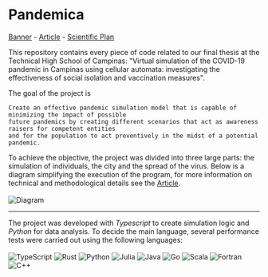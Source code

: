 # Pandemica
[Banner](https://github.com/obielwb/pandemica/files/13313544/banner.pdf) - 
[Article](https://github.com/obielwb/pandemica/files/13313578/article.pdf) - 
[Scientific Plan](https://github.com/obielwb/pandemica/files/13313610/scientific-plan.pdf)

This repository contains every piece of code related to our final thesis at the Technical High School of Campinas: "Virtual simulation of the COVID-19 pandemic in Campinas using cellular automata: investigating the effectiveness of social isolation and vaccination measures".

The goal of the project is
```
Create an effective pandemic simulation model that is capable of minimizing the impact of possible
future pandemics by creating different scenarios that act as awareness raisers for competent entities
and for the population to act preventively in the midst of a potential pandemic.
```

To achieve the objective, the project was divided into three large parts: the simulation of individuals, the city and the spread of the virus. Below is a diagram simplifying the execution of the program, for more information on technical and methodological details see the [Article](https://github.com/obielwb/pandemica/files/13313578/article.pdf). <br/> <br/>
![Diagram](https://github.com/obielwb/pandemica/assets/69120228/f5290b41-871e-4dc1-965c-b1f8bbc1945f)


---- 

The project was developed with _Typescript_ to create simulation logic and _Python_ for data analysis. To decide the main language, several performance tests were carried out using the following languages: <br/> <br/>
![TypeScript](https://img.shields.io/badge/typescript-%23007ACC.svg?style=for-the-badge&logo=typescript&logoColor=white)
![Rust](https://img.shields.io/badge/rust-%23000000.svg?style=for-the-badge&logo=rust&logoColor=white)
![Python](https://img.shields.io/badge/python-3670A0?style=for-the-badge&logo=python&logoColor=ffdd54)
![Julia](https://img.shields.io/badge/-Julia-9558B2?style=for-the-badge&logo=julia&logoColor=white)
![Java](https://img.shields.io/badge/java-%23ED8B00.svg?style=for-the-badge&logo=openjdk&logoColor=white)
![Go](https://img.shields.io/badge/go-%2300ADD8.svg?style=for-the-badge&logo=go&logoColor=white)
![Scala](https://img.shields.io/badge/scala-%23DC322F.svg?style=for-the-badge&logo=scala&logoColor=white)
![Fortran](https://img.shields.io/badge/Fortran-%23734F96.svg?style=for-the-badge&logo=fortran&logoColor=white)
![C++](https://img.shields.io/badge/c++-%2300599C.svg?style=for-the-badge&logo=c%2B%2B&logoColor=white)
